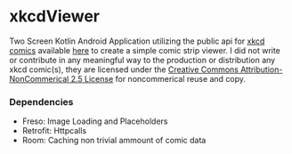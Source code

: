 # xkcdViewer
Two Screen Kotlin Android Application utilizing the public api for [xkcd comics](https://xkcd.com/) available [here](https://xkcd.com/info.0.json) to create a simple comic strip viewer. 
I did not write or contribute in any meaningful way to the production or distribution any xkcd comic(s), they are licensed under the [Creative Commons Attribution-NonCommerical 2.5 License](https://xkcd.com/license.html) for noncommerical reuse and copy. 

### Dependencies
* Freso:      Image Loading and Placeholders
* Retrofit:   Httpcalls
* Room:       Caching non trivial ammount of comic data
